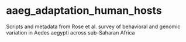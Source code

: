 # aaeg_adaptation_human_hosts
Scripts and metadata from Rose et al. survey of behavioral and genomic variation in Aedes aegypti across sub-Saharan Africa